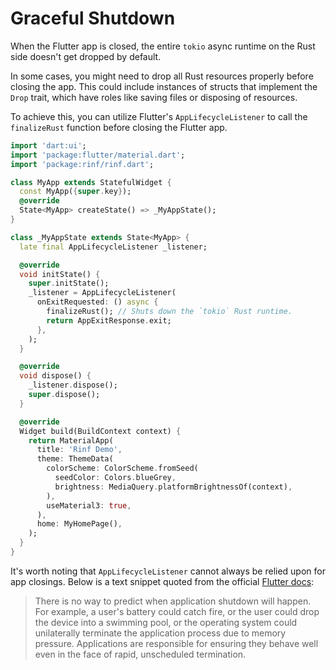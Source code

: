 # Graceful Shutdown

When the Flutter app is closed, the entire `tokio` async runtime on the Rust side doesn't get dropped by default.

In some cases, you might need to drop all Rust resources properly before closing the app. This could include instances of structs that implement the `Drop` trait, which have roles like saving files or disposing of resources.

To achieve this, you can utilize Flutter's `AppLifecycleListener` to call the `finalizeRust` function before closing the Flutter app.

```dart title="lib/main.dart"
import 'dart:ui';
import 'package:flutter/material.dart';
import 'package:rinf/rinf.dart';

class MyApp extends StatefulWidget {
  const MyApp({super.key});
  @override
  State<MyApp> createState() => _MyAppState();
}

class _MyAppState extends State<MyApp> {
  late final AppLifecycleListener _listener;

  @override
  void initState() {
    super.initState();
    _listener = AppLifecycleListener(
      onExitRequested: () async {
        finalizeRust(); // Shuts down the `tokio` Rust runtime.
        return AppExitResponse.exit;
      },
    );
  }

  @override
  void dispose() {
    _listener.dispose();
    super.dispose();
  }

  @override
  Widget build(BuildContext context) {
    return MaterialApp(
      title: 'Rinf Demo',
      theme: ThemeData(
        colorScheme: ColorScheme.fromSeed(
          seedColor: Colors.blueGrey,
          brightness: MediaQuery.platformBrightnessOf(context),
        ),
        useMaterial3: true,
      ),
      home: MyHomePage(),
    );
  }
}
```

It's worth noting that `AppLifecycleListener` cannot always be relied upon for app closings. Below is a text snippet quoted from the official [Flutter docs](https://api.flutter.dev/flutter/widgets/State/dispose.html):

> There is no way to predict when application shutdown will happen. For example, a user's battery could catch fire, or the user could drop the device into a swimming pool, or the operating system could unilaterally terminate the application process due to memory pressure. Applications are responsible for ensuring they behave well even in the face of rapid, unscheduled termination.
